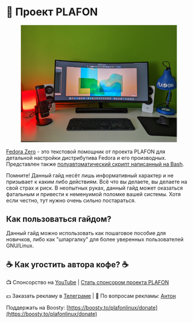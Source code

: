 # 🚀 Проект PLAFON

<figure><img src=".gitbook/assets/PXL_20221029_103214073.jpg" alt=""><figcaption></figcaption></figure>

[Fedora Zero](https://plafon.gitbook.io/fedora-zero/) - это текстовой помощник от проекта PLAFON для детальной настройки дистрибутива Fedora и его производных. Представлен также [полуавтоматический скрипт написанный на Bash](https://github.com/plafonlinux/fedorazero\_bash).

Помните! Данный гайд несёт лишь информативный характер и не призывает к каким либо действиям. Всё что вы делаете, вы делаете на свой страх и риск. В неопытных руках, данный гайд может оказаться фатальным и привести к неменуимой поломке вашей системы. Хотя если честно, тут нужно очень сильно постараться.

## Как пользоваться гайдом?

Данный гайд можно использовать как пошаговое пособие для новичков, либо как "шпаргалку" для более уверенных пользователей GNU/Linux.

## ☕ Как угостить автора кофе? ☕

📺 Спонсорство на [YouTube](https://bit.ly/3MHNzWa) | [Стать спонсором проекта PLAFON](https://bit.ly/3MHNzWa)

💵 Заказать рекламу в [Телеграме](https://t.me/plafonyoutube) | 💬 По вопросам рекламы: [Aнтон](https://t.me/Toxblh)

Поддержать на Boosty: [https://boosty.to/plafonlinux/donate](https://boosty.to/plafonlinux/donate)
